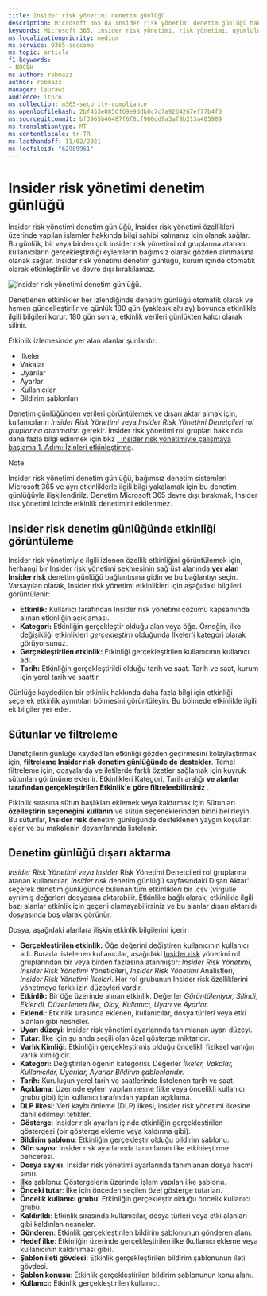 ```yaml
---
title: Insider risk yönetimi denetim günlüğü
description: Microsoft 365'da Insider risk yönetimi denetim günlüğü hakkında bilgi Microsoft 365
keywords: Microsoft 365, insider risk yönetimi, risk yönetimi, uyumluluk
ms.localizationpriority: medium
ms.service: O365-seccomp
ms.topic: article
f1.keywords:
- NOCSH
ms.author: robmazz
author: robmazz
manager: laurawi
audience: itpro
ms.collection: m365-security-compliance
ms.openlocfilehash: 2bf453e8856f69e9ddb8c7c7a9264267ef77b4f0
ms.sourcegitcommit: bf3965b46487f6f8cf900dd9a3af8b213a405989
ms.translationtype: MT
ms.contentlocale: tr-TR
ms.lasthandoff: 11/02/2021
ms.locfileid: "62989961"
---
```

# <a name="insider-risk-management-audit-log"></a>Insider risk yönetimi denetim günlüğü

Insider risk yönetimi denetim günlüğü, Insider risk yönetimi özellikleri üzerinde yapılan işlemler hakkında bilgi sahibi kalmanız için olanak sağlar. Bu günlük, bir veya birden çok insider risk yönetimi rol gruplarına atanan kullanıcıların  gerçekleştirdığı eylemlerin bağımsız olarak gözden alınmasına olanak sağlar. Insider risk yönetimi denetim günlüğü, kurum içinde otomatik olarak etkinleştirilir ve devre dışı bırakılamaz.

![Insider risk yönetimi denetim günlüğü.](../media/insider-risk-audit-log.png)

Denetlenen etkinlikler her izlendiğinde denetim günlüğü otomatik olarak ve hemen güncelleştirilir ve günlük 180 gün (yaklaşık altı ay) boyunca etkinlikle ilgili bilgileri korur. 180 gün sonra, etkinlik verileri günlükten kalıcı olarak silinir.

Etkinlik izlemesinde yer alan alanlar şunlardır:

- İlkeler
- Vakalar
- Uyarılar
- Ayarlar
- Kullanıcılar
- Bildirim şablonları

Denetim günlüğünden verileri görüntülemek ve dışarı aktar almak için, kullanıcıların *Insider Risk Yönetimi* veya *Insider Risk Yönetimi Denetçileri rol gruplarına atanmaları* gerekir. Insider risk yönetimi rol grupları hakkında daha fazla bilgi edinmek için bkz [. Insider risk yönetimiyle çalışmaya başlama 1. Adım: İzinleri etkinleştirme](insider-risk-management-configure.md#step-1-required-enable-permissions-for-insider-risk-management).

> [!NOTE]
> Insider risk yönetimi denetim günlüğü, bağımsız denetim sistemleri Microsoft 365 ve ayrı etkinliklerle ilgili bilgi yakalamak için bu denetim günlüğüyle ilişkilendirilz. Denetim Microsoft 365 devre dışı bırakmak, Insider risk yönetimi içinde etkinlik denetimini etkilenmez.

## <a name="view-activity-in-the-insider-risk-audit-log"></a>Insider risk denetim günlüğünde etkinliği görüntüleme

Insider risk yönetimiyle ilgili izlenen özellik etkinliğini görüntülemek için, herhangi bir Insider risk yönetimi sekmesinin sağ üst alanında **yer alan Insider risk** denetim günlüğü bağlantısına gidin ve bu bağlantıyı seçin. Varsayılan olarak, Insider risk yönetimi etkinlikleri için aşağıdaki bilgileri görüntülenir:

- **Etkinlik:** Kullanıcı tarafından Insider risk yönetimi çözümü kapsamında  alınan etkinliğin açıklaması.
- **Kategori:** Etkinliğin gerçekleştir olduğu alan veya öğe. Örneğin, ilke değişikliği etkinlikleri *gerçekleştirn* olduğunda İlkeler'i kategori olarak görüyorsunuz.
- **Gerçekleştirilen etkinlik:** Etkinliği gerçekleştirilen kullanıcının kullanıcı adı.
- **Tarih:** Etkinliğin gerçekleştirildi olduğu tarih ve saat. Tarih ve saat, kurum için yerel tarih ve saattir.

Günlüğe kaydedilen bir etkinlik hakkında daha fazla bilgi için etkinliği seçerek etkinlik ayrıntıları bölmesini görüntüleyin. Bu bölmede etkinlikle ilgili ek bilgiler yer eder.

## <a name="columns-and-filtering"></a>Sütunlar ve filtreleme

Denetçilerin günlüğe kaydedilen etkinliği gözden geçirmesini kolaylaştırmak için, **filtreleme Insider risk denetim günlüğünde de destekler**. Temel filtreleme için, dosyalarda ve iletilerde farklı özetler sağlamak için kuyruk sütunları görünüme eklenir. Etkinlikleri Kategori, Tarih aralığı **ve alanlar tarafından gerçekleştirilen Etkinlik'e** **göre filtreleebilirsiniz** .

Etkinlik sırasına sütun başlıkları eklemek veya kaldırmak için Sütunları **özelleştirin seçeneğini kullanın** ve sütun seçeneklerinden birini belirleyin. Bu sütunlar, **Insider risk** denetim günlüğünde desteklenen yaygın koşulları eşler ve bu makalenin devamlarında listelenir.

## <a name="audit-log-export"></a>Denetim günlüğü dışarı aktarma

*Insider Risk Yönetimi veya Insider* Risk Yönetimi Denetçileri rol gruplarına atanan kullanıcılar,  *Insider risk* denetim günlüğü sayfasındaki Dışarı Aktar'ı seçerek denetim günlüğünde bulunan tüm etkinlikleri bir .csv (virgülle ayrılmış değerler) dosyasına aktarabilir. Etkinlike bağlı olarak, etkinlikle ilgili bazı alanlar etkinlik için geçerli olamayabilirsiniz ve bu alanlar dışarı aktarıldı dosyasında boş olarak görünür.

Dosya, aşağıdaki alanlara ilişkin etkinlik bilgilerini içerir:

- **Gerçekleştirilen etkinlik:** Öğe değerini değiştiren kullanıcının kullanıcı adı. Burada listelenen kullanıcılar, aşağıdaki [Insider risk](insider-risk-management-configure.md#step-1-required-enable-permissions-for-insider-risk-management) yönetimi rol gruplarından bir veya birden fazlasına atanmıştır: *Insider Risk Yönetimi*, *Insider Risk Yönetimi* Yöneticileri, *Insider Risk Yönetimi* Analistleri, *Insider Risk Yönetimi İlkeleri*. Her rol grubunun Insider risk özelliklerini yönetmeye farklı izin düzeyleri vardır.
- **Etkinlik:** Bir öğe üzerinde  alınan etkinlik. Değerler *Görüntüleniyor, Silindi, Eklendi, Düzenlenen ilke, Olay, Kullanıcı, Uyarı* ve *Ayarlar.*
- **Eklendi**: Etkinlik sırasında eklenen, kullanıcılar, dosya türleri veya etki alanları gibi nesneler.
- **Uyarı düzeyi**: Insider risk yönetimi ayarlarında tanımlanan uyarı düzeyi.
- **Tutar**: İlke için şu anda seçili olan özel gösterge miktarıdır.
- **Varlık Kimliği**: Etkinliğin gerçekleştirmiş olduğu öncelikli fiziksel varlığın varlık kimliğidir.
- **Kategori:** Değiştirilen öğenin kategorisi. Değerler *İlkeler, Vakalar, Kullanıcılar, Uyarılar, Ayarlar Bildirim* *şablonlarıdır.*
- **Tarih:** Kuruluşun yerel tarih ve saatlerinde listelenen tarih ve saat.
- **Açıklama**: Üzerinde eylem yapılan nesne (ilke veya öncelikli kullanıcı grubu gibi) için kullanıcı tarafından yapılan açıklama.
- **DLP ilkesi**: Veri kaybı önleme (DLP) ilkesi, insider risk yönetimi ilkesine dahil edilmeyi tetikler.
- **Gösterge**: Insider risk ayarları içinde etkinliğin gerçekleştirilen göstergesi (bir gösterge ekleme veya kaldırma gibi).
- **Bildirim şablonu**: Etkinliğin gerçekleştir olduğu bildirim şablonu.
- **Gün sayısı**: Insider risk ayarlarında tanımlanan ilke etkinleştirme penceresi.
- **Dosya sayısı**: Insider risk yönetimi ayarlarında tanımlanan dosya hacmi sınırı.
- **İlke** şablonu: Göstergelerin üzerinde işlem yapılan ilke şablonu.
- **Önceki tutar**: İlke için önceden seçilen özel gösterge tutarları.
- **Öncelik kullanıcı grubu**: Etkinliğin gerçekleştir olduğu öncelik kullanıcı grubu.
- **Kaldırıldı**: Etkinlik sırasında kullanıcılar, dosya türleri veya etki alanları gibi kaldırılan nesneler.
- **Gönderen**: Etkinlik gerçekleştirilen bildirim şablonunun gönderen alanı.
- **Hedef ilke**: Etkinliğin üzerinde gerçekleştirilen ilke (kullanıcı ekleme veya kullanıcının kaldırılması gibi).
- **Şablon ileti gövdesi**: Etkinlik gerçekleştirilen bildirim şablonunun ileti gövdesi.
- **Şablon konusu**: Etkinlik gerçekleştirilen bildirim şablonunun konu alanı.
- **Kullanıcı:** Etkinlik gerçekleştirilen kullanıcı.
